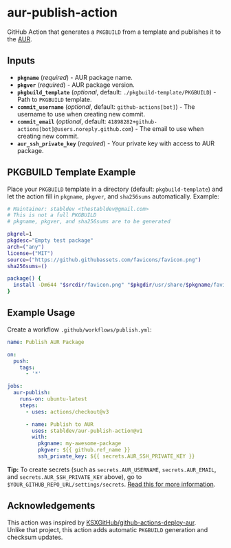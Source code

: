 # aur-publish-action
GitHub Action that generates a `PKGBUILD` from a template and publishes it to the [AUR](https://aur.archlinux.org/).

## Inputs

- **`pkgname`** (*required*) - AUR package name.
- **`pkgver`** (*required*) - AUR package version.
- **`pkgbuild_template`** (*optional*, default: `./pkgbuild-template/PKGBUILD`) - Path to `PKGBUILD` template.
- **`commit_username`** (*optional*, default: `github-actions[bot]`) - The username to use when creating new commit.
- **`commit_email`** (*optional*, default: `41898282+github-actions[bot]@users.noreply.github.com`) - The email to use when creating new commit.
- **`aur_ssh_private_key`** (*required*) - Your private key with access to AUR package.

## PKGBUILD Template Example

Place your `PKGBUILD` template in a directory (default: `pkgbuild-template`) and let the action fill in `pkgname`, `pkgver`, and `sha256sums` automatically. Example:

```bash
# Maintainer: stabldev <thestabldev@gmail.com>
# This is not a full PKGBUILD
# pkgname, pkgver, and sha256sums are to be generated

pkgrel=1
pkgdesc="Empty test package"
arch=("any")
license=("MIT")
source=("https://github.githubassets.com/favicons/favicon.png")
sha256sums=()

package() {
  install -Dm644 "$srcdir/favicon.png" "$pkgdir/usr/share/$pkgname/favicon.png"
}
```

## Example Usage

Create a workflow `.github/workflows/publish.yml`:

```yaml
name: Publish AUR Package

on:
  push:
    tags:
      - '*'

jobs:
  aur-publish:
    runs-on: ubuntu-latest
    steps:
      - uses: actions/checkout@v3

      - name: Publish to AUR
        uses: stabldev/aur-publish-action@v1
        with:
          pkgname: my-awesome-package
          pkgver: ${{ github.ref_name }}
          ssh_private_key: ${{ secrets.AUR_SSH_PRIVATE_KEY }}
```

**Tip:** To create secrets (such as `secrets.AUR_USERNAME`, `secrets.AUR_EMAIL`, and `secrets.AUR_SSH_PRIVATE_KEY` above), go to `$YOUR_GITHUB_REPO_URL/settings/secrets`. [Read this for more information](https://help.github.com/en/actions/configuring-and-managing-workflows/creating-and-storing-encrypted-secrets).

## Acknowledgements

This action was inspired by [KSXGitHub/github-actions-deploy-aur](https://github.com/KSXGitHub/github-actions-deploy-aur).  
Unlike that project, this action adds automatic `PKGBUILD` generation and checksum updates.
